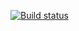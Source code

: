[![Build status](https://ci.appveyor.com/api/projects/status/7ks0cc7tp8e03jsl?svg=true)](https://ci.appveyor.com/project/MikhaillPoletaev/selenide)